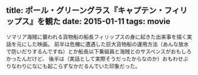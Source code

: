 title: ポール・グリーングラス『キャプテン・フィリップス』を観た
date: 2015-01-11
tags: movie
---

ソマリア海賊に襲われる貨物船の船長フィリップスの身に起きた出来事を描く実話を元にした映画。
前半は危機に遭遇した巨大貨物船の運用方法（あんな放水で防いだりするんですね）とか船長以下乗組員と海賊とのサスペンスがおもしろかったんだけど、
後半は（実話として実際そうだったからなのか）おもわせぶりなわりになにも起こらずなかだるんでいた印象だった。
